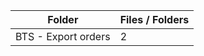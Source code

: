| Folder              |   Files / Folders |
|---------------------|-------------------|
| BTS - Export orders |                 2 |
